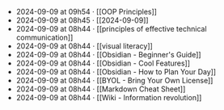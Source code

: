 - 2024-09-09 at 09h54 · [[OOP Principles]]
- 2024-09-09 at 08h45 · [[2024-09-09]]
- 2024-09-09 at 08h44 · [[principles of effective technical communication]]
- 2024-09-09 at 08h44 · [[visual literacy]]
- 2024-09-09 at 08h44 · [[Obsidian -  Beginner's Guide]]
- 2024-09-09 at 08h44 · [[Obsidian - Cool Features]]
- 2024-09-09 at 08h44 · [[Obsidian - How to Plan Your Day]]
- 2024-09-09 at 08h44 · [[BYOL - Bring Your Own License]]
- 2024-09-09 at 08h44 · [[Markdown Cheat Sheet]]
- 2024-09-09 at 08h44 · [[Wiki - Information revolution]]
